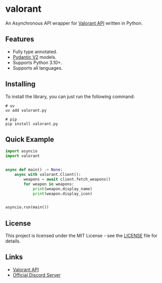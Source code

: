 # valorant
An Asynchronous API wrapper for [Valorant API](https://valorant-api.com) written in Python.

## Features
- Fully type annotated.
- [Pydantic V2](https://docs.pydantic.dev/latest/) models.
- Supports Python 3.10+.
- Supports all languages.
<!-- TODO: supports caching -->
<!-- - Modern Pythonic API using `async` and  `await`. -->

## Installing
To install the library, you can just run the following command:
```
# uv
uv add valorant.py

# pip
pip install valorant.py
```
 
## Quick Example
```py
import asyncio
import valorant


async def main() -> None:
    async with valorant.Client():
        weapons = await client.fetch_weapons()
        for weapon in weapons:
            print(weapon.display_name)
            print(weapon.display_icon)


asyncio.run(main())
```


## License
This project is licensed under the MIT License - see the [LICENSE](LICENSE) file for details.

<!-- ## Project inspired by
- [discord.py](https://github.com/Rapptz/discord.py) the Discord API wrapper for Python.  -->

<!-- ## Support
- [Discord Server](https://discord.com/invite/) -->

## Links
- [Valorant API](https://valorant-api.com)
- [Official Discord Server](https://discord.com/invite/9V5MWgD)